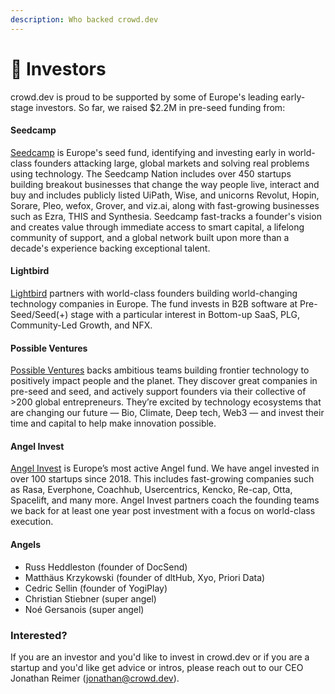 ```yaml
---
description: Who backed crowd.dev
---
```


# 💸 Investors

crowd.dev is proud to be supported by some of Europe's leading early-stage investors. So far, we raised $2.2M in pre-seed funding from:

#### Seedcamp

[Seedcamp](https://seedcamp.com/) is Europe's seed fund, identifying and investing early in world-class founders attacking large, global markets and solving real problems using technology. The Seedcamp Nation includes over 450 startups building breakout businesses that change the way people live, interact and buy and includes publicly listed UiPath, Wise, and unicorns Revolut, Hopin, Sorare, Pleo, wefox, Grover, and viz.ai, along with fast-growing businesses such as Ezra, THIS and Synthesia. Seedcamp fast-tracks a founder's vision and creates value through immediate access to smart capital, a lifelong community of support, and a global network built upon more than a decade's experience backing exceptional talent.

#### Lightbird

[Lightbird](https://lightbird.vc/) partners with world-class founders building world-changing technology companies in Europe. The fund invests in B2B software at Pre-Seed/Seed(+) stage with a particular interest in Bottom-up SaaS, PLG, Community-Led Growth, and NFX.

#### Possible Ventures

[Possible Ventures](https://www.possible.ventures/) backs ambitious teams building frontier technology to positively impact people and the planet. They discover great companies in pre-seed and seed, and actively support founders via their collective of >200 global entrepreneurs. They’re excited by technology ecosystems that are changing our future — Bio, Climate, Deep tech, Web3 — and invest their time and capital to help make innovation possible.

#### **Angel Invest**

[Angel Invest](https://www.angelinvest.ventures/) is Europe’s most active Angel fund. We have angel invested in over 100 startups since 2018. This includes fast-growing companies such as Rasa, Everphone, Coachhub, Usercentrics, Kencko, Re-cap, Otta, Spacelift, and many more. Angel Invest partners coach the founding teams we back for at least one year post investment with a focus on world-class execution.

#### Angels

* Russ Heddleston (founder of DocSend)
* Matthäus Krzykowski (founder of dltHub, Xyo, Priori Data)
* Cedric Sellin (founder of YogiPlay)
* Christian Stiebner (super angel)
* Noé Gersanois (super angel)

### Interested? <a href="#interested" id="interested"></a>

If you are an investor and you'd like to invest in crowd.dev or if you are a startup and you'd like get advice or intros, please reach out to our CEO Jonathan Reimer (jonathan@crowd.dev).
